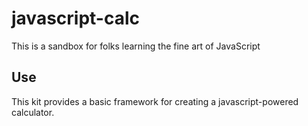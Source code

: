 # javascript-calc

This is a sandbox for folks learning the fine art of JavaScript

## Use

This kit provides a basic framework for creating a javascript-powered calculator.